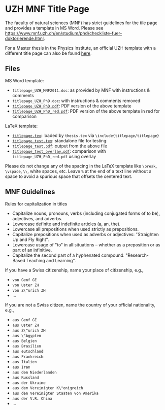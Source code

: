 # UZH MNF Title Page

The faculty of natural sciences (MNF) has strict guidelines for the tile page and provides a template in MS Word.
Please see https://www.mnf.uzh.ch/en/studium/phd/checkliste-fuer-doktorierende.html.

For a Master thesis in the Physics Institute, an official UZH template with a different title page can also be found
[here](https://www.physik.uzh.ch/en/study/Counselling-and-forms/formulare.htm).


## Files

MS Word template:
- `titlepage_UZH_MNF2011.doc`: as provided by MNF with instructions & comments
- `titlepage_UZH_PhD.doc`: with instructions & comments removed
- [`titlepage_UZH_PhD.pdf`](titlepage_UZH_PhD.pdf): PDF version of the above template
- [`titlepage_UZH_PhD_red.pdf`](titlepage_UZH_PhD_red.pdf): PDF version of the above template in red for comparison

LaTeX template:
- [`titlepage.tex`](titlepage.tex): loaded by `thesis.tex` via `\include{titlepage/titlepage}`
- [`titlepage_test.tex`](titlepage_test.tex): standalone file for testing
- [`titlepage_test.pdf`](titlepage_test.pdf): output from the above file
- [`titlepage_test_overlay.pdf`](titlepage_test_overlay.pdf): comparison with `titlepage_UZH_PhD_red.pdf` using overlay

Please do not change any of the spacing in the LaTeX template like `\break`, `\vspace`, `\\`, white spaces, etc.
Leave `%` at the end of a text line without a space to avoid a spurious space that offsets the centered text.


## MNF Guidelines

Rules for capitalization in titles
- Capitalize nouns, pronouns, verbs (including conjugated forms of to be), adjectives, and adverbs.
- Lowercase definite and indefinite articles (a, an, the).
- Lowercase all prepositions when used strictly as prepositions.
- Capitalize prepositions when used as adverbs or adjectives: "Straighten Up and Fly Right".
- Lowercase usage of "to" in all situations – whether as a preposition or as part of an infinitive.
- Capitalize the second part of a hyphenated compound: "Research-Based Teaching and Learning".

If you have a Swiss citizenship, name your place of citizenship, e.g.,
- `von Genf GE`
- `von Uster ZH`
- `von Z\"urich ZH`
- ...

If you are not a Swiss citizen, name the country of your official nationality, e.g.,
- `aus Genf GE`
- `aus Uster ZH`
- `aus Z\"urich ZH`
- `aus \"Agypten`
- `aus Belgien`
- `aus Brasilien`
- `aus eutschland`
- `aus Frankreich`
- `aus Italien`
- `aus Iran`
- `aus den Niederlanden`
- `aus Russland`
- `aus der Ukraine`
- `aus dem Vereinigten K\"onigreich`
- `aus den Vereinigten Staaten von Amerika`
- `aus der V.R. China`
- ...
